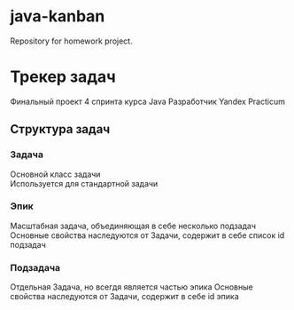 # java-kanban
Repository for homework project.

# Трекер задач
Финальный проект 4 спринта курса Java Разработчик Yandex Practicum

## Структура задач
### Задача
Основной класс задачи  
Используется для стандартной задачи
### Эпик
Масштабная задача, объединяющая в себе несколько подзадач  
Основные свойства наследуются от Задачи, содержит в себе список id подзадач
### Подзадача
Отдельная Задача, но всегдя является частью эпика
Основные свойства наследуются от Задачи, содержит в себе id эпика